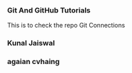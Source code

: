 ### Git  And GitHub Tutorials
This is to check the repo Git Connections


### Kunal Jaiswal


### agaian cvhaing